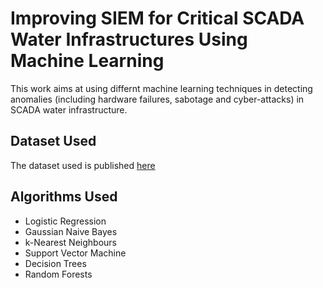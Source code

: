 # Improving SIEM for Critical SCADA Water Infrastructures Using Machine Learning

This work aims at using differnt machine learning techniques in detecting anomalies (including hardware failures, sabotage and cyber-attacks) in SCADA water infrastructure.

## Dataset Used
The dataset used is published [here](https://www.sciencedirect.com/science/article/pii/S2352340917303402) 

## Algorithms Used 
- Logistic Regression
- Gaussian Naive Bayes
- k-Nearest Neighbours
- Support Vector Machine
- Decision Trees
- Random Forests
